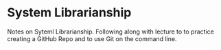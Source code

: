 # System Librarianship
Notes on Syteml Librarianship. 
Following along with lecture to to practice creating a GitHub Repo
and to use Git on the command line. 
